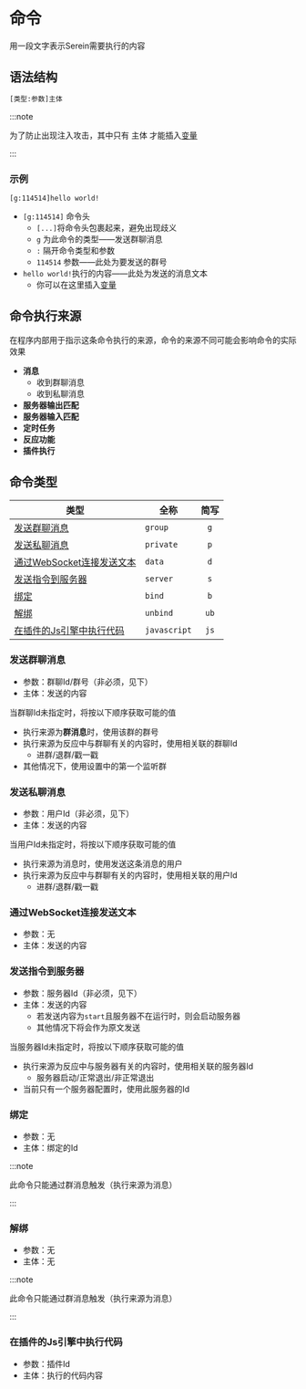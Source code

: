 # 命令

用一段文字表示Serein需要执行的内容

## 语法结构

```txt
[类型:参数]主体
```

:::note

为了防止出现注入攻击，其中只有 主体 才能插入[变量](./variables)

:::

### 示例

```regex
[g:114514]hello world!
```

- `[g:114514]` 命令头
  - `[...]`将命令头包裹起来，避免出现歧义
  - `g` 为此命令的类型——发送群聊消息
  - `:` 隔开命令类型和参数
  - `114514` 参数——此处为要发送的群号
- `hello world!`执行的内容——此处为发送的消息文本
  - 你可以在这里插入[变量](./variables)

## 命令执行来源

在程序内部用于指示这条命令执行的来源，命令的来源不同可能会影响命令的实际效果

- **消息**
  - 收到群聊消息
  - 收到私聊消息
- **服务器输出匹配**
- **服务器输入匹配**
- **定时任务**
- **反应功能**
- **插件执行**

## 命令类型

| 类型                                                    | 全称         | 简写  |
| ------------------------------------------------------- | ------------ | :---: |
| [发送群聊消息](#发送群聊消息)                           | `group`      |  `g`  |
| [发送私聊消息](#发送私聊消息)                           | `private`    |  `p`  |
| [通过WebSocket连接发送文本](#通过websocket连接发送文本) | `data`       |  `d`  |
| [发送指令到服务器](#发送指令到服务器)                   | `server`     |  `s`  |
| [绑定](#绑定)                                           | `bind`       |  `b`  |
| [解绑](#解绑)                                           | `unbind`     | `ub`  |
| [在插件的Js引擎中执行代码](#在插件的js引擎中执行代码)   | `javascript` | `js`  |

### 发送群聊消息

- 参数：群聊Id/群号（非必须，见下）
- 主体：发送的内容

当群聊Id未指定时，将按以下顺序获取可能的值

- 执行来源为**群消息**时，使用该群的群号
- 执行来源为反应中与群聊有关的内容时，使用相关联的群聊Id
  - 进群/退群/戳一戳
- 其他情况下，使用设置中的第一个监听群

### 发送私聊消息

- 参数：用户Id（非必须，见下）
- 主体：发送的内容

当用户Id未指定时，将按以下顺序获取可能的值

- 执行来源为消息时，使用发送这条消息的用户
- 执行来源为反应中与群聊有关的内容时，使用相关联的用户Id
  - 进群/退群/戳一戳

### 通过WebSocket连接发送文本

- 参数：无
- 主体：发送的内容

### 发送指令到服务器

- 参数：服务器Id（非必须，见下）
- 主体：发送的内容
  - 若发送内容为`start`且服务器不在运行时，则会启动服务器
  - 其他情况下将会作为原文发送

当服务器Id未指定时，将按以下顺序获取可能的值

- 执行来源为反应中与服务器有关的内容时，使用相关联的服务器Id
  - 服务器启动/正常退出/非正常退出
- 当前只有一个服务器配置时，使用此服务器的Id

### 绑定

- 参数：无
- 主体：绑定的Id

:::note

此命令只能通过群消息触发（执行来源为消息）

:::

### 解绑

- 参数：无
- 主体：无

:::note

此命令只能通过群消息触发（执行来源为消息）

:::

### 在插件的Js引擎中执行代码

- 参数：插件Id
- 主体：执行的代码内容
